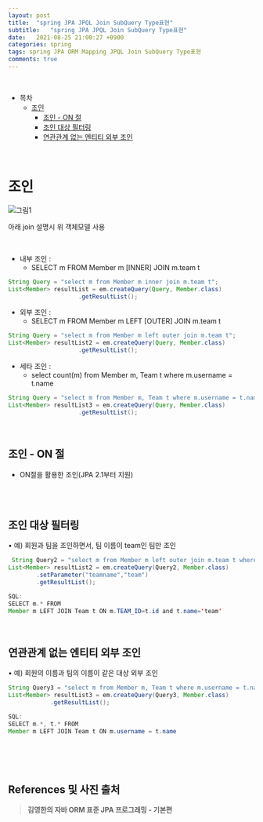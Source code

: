 ```yaml
---
layout: post
title:  "spring JPA JPQL Join SubQuery Type표현"
subtitle:   "spring JPA JPQL Join SubQuery Type표현"
date:   2021-08-25 21:00:27 +0900
categories: spring
tags: spring JPA ORM Mapping JPQL Join SubQuery Type표현
comments: true
---
```



<br>

- 목차
	- [조인](#조인)
	    - [조인 - ON 절](#조인---on-절)
	    - [조인 대상 필터링](#조인-대상-필터링)
	    - [연관관계 없는 엔티티 외부 조인](#연관관계-없는-엔티티-외부-조인)
    
<br>

# 조인

![그림1](https://sehwan-choi.github.io/assets/img/spring/JPQL/jpa1.jpg)

아래 join 설명시 위 객체모델 사용

<br>

- 내부 조인 :
    - SELECT m FROM Member m [INNER] JOIN m.team t

```java
String Query = "select m from Member m inner join m.team t";
List<Member> resultList = em.createQuery(Query, Member.class)
                    .getResultList();
```

- 외부 조인 :
    - SELECT m FROM Member m LEFT [OUTER] JOIN m.team t 

```java
String Query = "select m from Member m left outer join m.team t";
List<Member> resultList2 = em.createQuery(Query, Member.class)
                    .getResultList();
```

- 세타 조인 : 
    - select count(m) from Member m, Team t where m.username = t.name

```java
String Query = "select m from Member m, Team t where m.username = t.name";
List<Member> resultList3 = em.createQuery(Query, Member.class)
                    .getResultList();
```

<br>

## 조인 - ON 절

- ON절을 활용한 조인(JPA 2.1부터 지원) 

<br>

<br>

## 조인 대상 필터링

• 예) 회원과 팀을 조인하면서, 팀 이름이 team인 팀만 조인 <br>

```java
 String Query2 = "select m from Member m left outer join m.team t where t.name = :teamname";
List<Member> resultList2 = em.createQuery(Query2, Member.class)
        .setParameter("teamname","team")
        .getResultList();

SQL:
SELECT m.* FROM 
Member m LEFT JOIN Team t ON m.TEAM_ID=t.id and t.name='team' 
```

<br>

## 연관관계 없는 엔티티 외부 조인

• 예) 회원의 이름과 팀의 이름이 같은 대상 외부 조인

```java
String Query3 = "select m from Member m, Team t where m.username = t.name";
List<Member> resultList3 = em.createQuery(Query3, Member.class)
            .getResultList();

SQL:
SELECT m.*, t.* FROM 
Member m LEFT JOIN Team t ON m.username = t.name
```

<br><br><br>
## References 및 사진 출처

> __김영한의 자바 ORM 표준 JPA 프로그래밍 - 기본편__